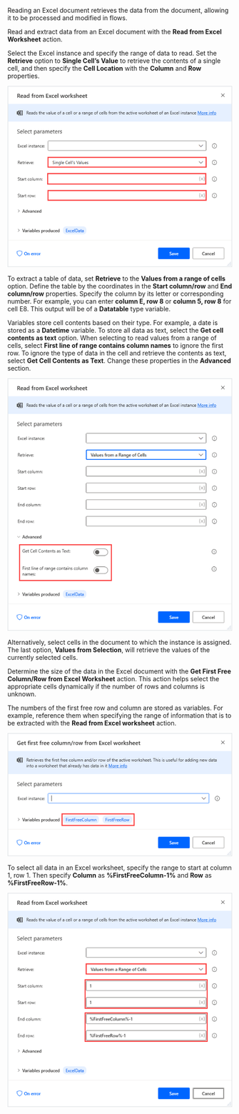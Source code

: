 Reading an Excel document retrieves the data from the document, allowing it to be processed and modified in flows.

Read and extract data from an Excel document with the **Read from Excel Worksheet** action.

Select the Excel instance and specify the range of data to read. Set the **Retrieve** option to **Single Cell’s Value** to retrieve the contents of a single cell, and then specify the **Cell Location** with the **Column** and **Row** properties.

![Screenshot of Read from Excel worksheet action properties dialog.](..\media\read-from-excel-action-properties.png)

To extract a table of data, set **Retrieve** to the **Values from a range of cells** option. Define the table by the coordinates in the **Start column/row** and **End column/row** properties. Specify the column by its letter or corresponding number. For example, you can enter **column E, row 8** or **column 5, row 8** for cell E8. This output will be of a **Datatable** type variable.

Variables store cell contents based on their type. For example, a date is stored as a **Datetime** variable. To store all data as text, select the **Get cell contents as text** option. When selecting to read values from a range of cells, select **First line of range contains column names** to ignore the first row. To ignore the type of data in the cell and retrieve the contents as text, select **Get Cell Contents as Text**. Change these properties in the **Advanced** section.

![Screenshot of Read from Excel worksheet properties advanced section.](..\media\read-from-excel-properties-advanced-tab.png)

Alternatively, select cells in the document to which the instance is assigned. The last option, **Values from Selection**, will retrieve the values of the currently selected cells.

Determine the size of the data in the Excel document with the **Get First Free Column/Row from Excel Worksheet** action. This action helps select the appropriate cells dynamically if the number of rows and columns is unknown.

The numbers of the first free row and column are stored as variables. For example, reference them when specifying the range of information that is to be extracted with the **Read from Excel worksheet** action.

![Screenshot of Get first free column and row from Excel worksheet action properties dialog.](..\media\get-first-free-row-column-excel-action-properties.png)

To select all data in an Excel worksheet, specify the range to start at column 1, row 1. Then specify **Column** as **%FirstFreeColumn-1%** and **Row** as **%FirstFreeRow-1%**.

![Screenshot of Read from Excel worksheet action properties dialog completed.](..\media\read-from-excel-action-properties-example.png)
